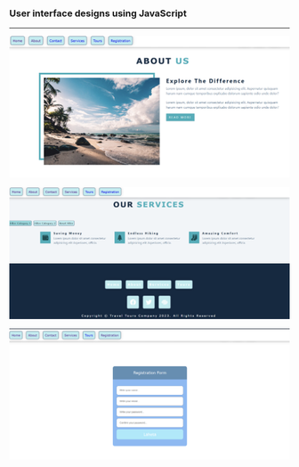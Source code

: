 <h3>User interface designs using JavaScript</h3>

****

![About us page](/images/UIdesign/AboutUs.png)

![Our services page](/images/UIdesign/OurServices.png)

![Contact us page](/images/UIdesign/Registration.png)